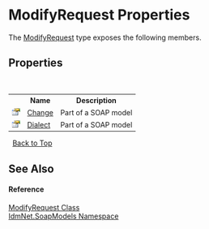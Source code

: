 # ModifyRequest Properties
 

The <a href="T_IdmNet_SoapModels_ModifyRequest">ModifyRequest</a> type exposes the following members.


## Properties
&nbsp;<table><tr><th></th><th>Name</th><th>Description</th></tr><tr><td>![Public property](media/pubproperty.gif "Public property")</td><td><a href="P_IdmNet_SoapModels_ModifyRequest_Change">Change</a></td><td>
Part of a SOAP model</td></tr><tr><td>![Public property](media/pubproperty.gif "Public property")</td><td><a href="P_IdmNet_SoapModels_ModifyRequest_Dialect">Dialect</a></td><td>
Part of a SOAP model</td></tr></table>&nbsp;
<a href="#modifyrequest-properties">Back to Top</a>

## See Also


#### Reference
<a href="T_IdmNet_SoapModels_ModifyRequest">ModifyRequest Class</a><br /><a href="N_IdmNet_SoapModels">IdmNet.SoapModels Namespace</a><br />